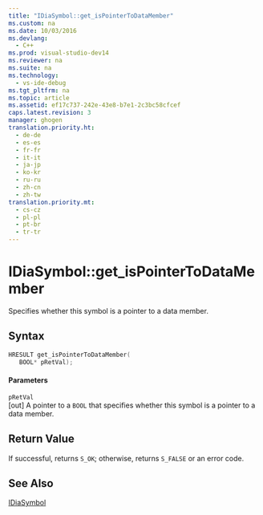 ```yaml
---
title: "IDiaSymbol::get_isPointerToDataMember"
ms.custom: na
ms.date: 10/03/2016
ms.devlang: 
  - C++
ms.prod: visual-studio-dev14
ms.reviewer: na
ms.suite: na
ms.technology: 
  - vs-ide-debug
ms.tgt_pltfrm: na
ms.topic: article
ms.assetid: ef17c737-242e-43e8-b7e1-2c3bc58cfcef
caps.latest.revision: 3
manager: ghogen
translation.priority.ht: 
  - de-de
  - es-es
  - fr-fr
  - it-it
  - ja-jp
  - ko-kr
  - ru-ru
  - zh-cn
  - zh-tw
translation.priority.mt: 
  - cs-cz
  - pl-pl
  - pt-br
  - tr-tr
---
```

# IDiaSymbol::get_isPointerToDataMember
Specifies whether this symbol is a pointer to a data member.  
  
## Syntax  
  
```cpp  
HRESULT get_isPointerToDataMember(   
   BOOL* pRetVal);  
```  
  
#### Parameters  
 `pRetVal`  
 [out] A pointer to a `BOOL` that specifies whether this symbol is a pointer to a data member.  
  
## Return Value  
 If successful, returns `S_OK`; otherwise, returns `S_FALSE` or an error code.  
  
## See Also  
 [IDiaSymbol](../VS_debugger/IDiaSymbol.md)